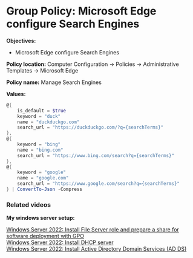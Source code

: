 # Group Policy: Microsoft Edge configure Search Engines

<b>Objectives:</b>

* Microsoft Edge configure Search Engines

<b>Policy location:</b> Computer Configuration -> Policies -> Administrative Templates -> Microsoft Edge

<b>Policy name:</b> Manage Search Engines

<b>Values:</b>

```powershell
@{
    is_default = $true
    keyword = "duck"
    name = "duckduckgo.com"
    search_url = "https://duckduckgo.com/?q={searchTerms}"
},
@{
    keyword = "bing"
    name = "bing.com"
    search_url = "https://www.bing.com/search?q={searchTerms}"
},
@{
    keyword = "google"
    name = "google.com"
    search_url = "https://www.google.com/search?q={searchTerms}"
} | ConvertTo-Json -Compress
```

### Related videos

<b>My windows server setup:</b> <br />

[Windows Server 2022: Install File Server role and prepare a share for software deployment with GPO](https://youtu.be/jEWSdC2qwyA) <br />
[Windows Server 2022: Install DHCP server](https://youtu.be/8n0MD9stQis) <br />
[Windows Server 2022: Install Active Directory Domain Services (AD DS)](https://youtu.be/1cYewbW3Tl0) <br />